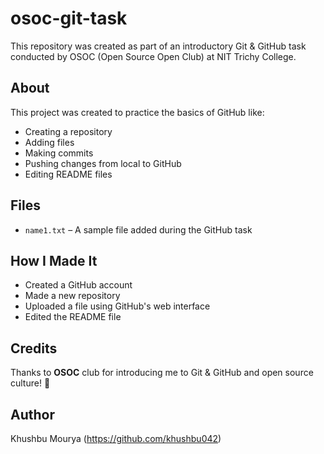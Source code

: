 # osoc-git-task

This repository was created as part of an introductory Git & GitHub task conducted by OSOC (Open Source Open Club) at NIT Trichy College.

## About

This project was created to practice the basics of GitHub like:
- Creating a repository
- Adding files
- Making commits
- Pushing changes from local to GitHub
- Editing README files

## Files

- `name1.txt` – A sample file added during the GitHub task

## How I Made It

- Created a GitHub account
- Made a new repository
- Uploaded a file using GitHub's web interface
- Edited the README file

## Credits

Thanks to **OSOC** club for introducing me to Git & GitHub and open source culture! 🙌

##  Author

Khushbu Mourya
(https://github.com/khushbu042)
